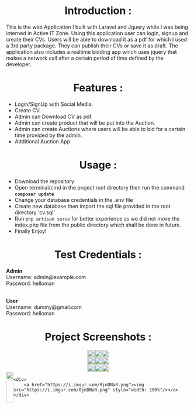 <h1 style="text-align: center;">Introduction :</h1>
<p>This is the web Application I built with Laravel and Jquery while I was being interned in Active IT Zone. Using this application user can login, signup and create their CVs. Users will be able to download it as a pdf for which I used a 3rd party package. They can publish their CVs or save it as draft. The application also includes a realtime bidding app which uses jquery that makes a network call after a certain period of time defined by the developer.</p>



<h1 style="text-align: center;">Features :</h1>
<ul>
    <li>Login/SignUp with Social Media.</li>
    <li>Create CV.</li>
    <li>Admin can Download CV as pdf.</li>
    <li>Admin can create product that will be put into the Auction.</li>
    <li>Admin can create Auctions where users will be able to bid for a certain time provided by the admin.</li>
    <li>Additional Auction App.</li>
</ul>


<h1 style="text-align: center;">Usage :</h1>
<ul>
    <li>Download the repository</li>
    <li>Open terminal/cmd in the project root directory then run the command <b><code>composer update</code></b></li>
    <li>Change your database credentials in the .env file</li>
    <li>Create new database then import the sql file provided in the root directory 'cv.sql'</li>
    <li>Run <code>php artisan serve</code> for better experience as we did not move the index.php file from the public directory which shall be done in future.</li>
    <li>Finally Enjoy!</li>
</ul>

<h1 style="text-align: center;">Test Credentials :</h1>
<p>
    <b>Admin</b>
    <br>Username: admin@example.com
    <br>Password: helloman        
</p>
<p>
<br>
    <b>User</b>
    <br>Username: dummy@gmail.com
    <br>Password: helloman    
</p>
    
<h1 style="text-align: center;">Project Screenshots :</h1>
<div style="display:flex; justify-content: center;">
    <div>
        <a href="https://i.imgur.com/wRl4FXf.png"><img src="https://i.imgur.com/wRl4FXf.png" style="width: 100%"/></a>
    </div>
    <div>
        <a href="https://i.imgur.com/L7a15Y5.png"><img src="https://i.imgur.com/L7a15Y5.png" style="width: 100%"/></a>
    </div>
    <div>
        <a href="https://i.imgur.com/AbAHu2I.png"><img src="https://i.imgur.com/AbAHu2I.png" style="width: 100%"/></a>
    </div>           
        
</div>


<div style="display:flex; justify-content: center;">
    <div>
        <a href="https://i.imgur.com/yrWzZtI.png"><img src="https://i.imgur.com/yrWzZtI.png" style="width: 100%"/></a>
    </div>
    <div>
        <a href="https://i.imgur.com/S0FfxX0.png"><img src="https://i.imgur.com/S0FfxX0.png" style="width: 100%"/></a>
    </div>
    <div>
        <a href="https://i.imgur.com/8LJCHMm.png"><img src="https://i.imgur.com/8LJCHMm.png" style="width: 100%"/></a>
    </div>            
</div>

<div style="display:flex; justify-content: center;">
    <div>
        <a href="https://i.imgur.com/pgeTTss.png"><img src="https://i.imgur.com/pgeTTss.png" style="width: 100%"/></a>
    </div>
    <div>
        <a href="https://i.imgur.com/aLYSb7A.png"><img src="https://i.imgur.com/aLYSb7A.png" style="width: 100%"/></a>
    </div>
    <div>
        <a href="https://i.imgur.com/Q5oRcBU.png"><img src="https://i.imgur.com/Q5oRcBU.png" style="width: 100%"/></a>
    </div>            
</div>

<div style="display:flex; justify-content: center;">
    <div>
        <a href="https://i.imgur.com/9Ch4hxz.png"><img src="https://i.imgur.com/9Ch4hxz.png" style="width: 100%"/></a>
    </div>
    
    <div>
        <a href="https://i.imgur.com/8jnDNaR.png"><img src="https://i.imgur.com/8jnDNaR.png" style="width: 100%"/></a>
    </div>
</div>
